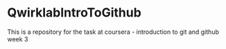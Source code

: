 # QwirklabIntroToGithub
This is a repository for the task at coursera - introduction to git and github week 3
